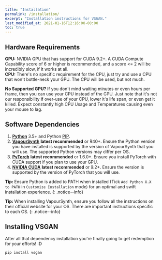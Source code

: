 ```yaml
---
title: "Installation"
permalink: /installation/
excerpt: "Installation instructions for VSGAN."
last_modified_at: 2021-01-16T12:16:00-00:00
toc: true
---
```


## Hardware Requirements

**GPU:** NVIDIA GPU that has support for CUDA 9.2+. A CUDA Compute Capability score of 6 or higher is recommended, and a score <= 2 will be incredibly slow, if it works at all.  
**CPU:** There's no specific requirement for the CPU, just try and use a CPU that won't bottle-neck your GPU. The CPU will be used, but not much.

**No Supported GPU?** If you don't mind waiting minutes or even hours per frame, then you can use your CPU instead of the GPU. Just note that it's not our responsibility if over-use of your CPU, lower it's life span, or even get it killed. Expect constantly high CPU Usage and Temperatures causing even your mouse to lag.

## Software Dependencies

1. [**Python**](https://python.org) 3.5+ and Python [PIP](https://pip.pypa.io/en/stable/installing).
2. [**VapourSynth**](https://vapoursynth.com) **latest recommended** or R40+. Ensure the Python version you have installed is supported by the version of VapourSynth that you will use. The supported Python versions may differ per OS.
3. [**PyTorch**](https://pytorch.org/get-started/locally) **latest recommended** or 1.6.0+. Ensure you install PyTorch with CUDA support if you plan to use your GPU.
4. [**NVIDIA CUDA**](https://developer.nvidia.com/cuda-downloads) **latest recommended** or 9.2+. Ensure the version is supported by the version of PyTorch that you will use.

**Tip:** Ensure Python is added to PATH when installed (Tick `Add Python X.X to PATH` in `Customize Installation` mode) for an optimal and swift installation experience.
{: .notice--info}

**Tip:** When installing VapourSynth, ensure you follow all the instructions on their official website for your OS. There are important instructions specific to each OS.
{: .notice--info}

## Installing VSGAN

After all that dependency installation you're finally going to get redemption for your efforts! :D

```bash
pip install vsgan
```

